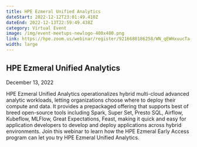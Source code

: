 ```yaml
---
title: HPE Ezmeral Unified Analytics
dateStart: 2022-12-12T23:01:49.410Z
dateEnd: 2022-12-13T22:59:49.438Z
category: Virtual Event
image: /img/event-meetups-newlogo-400x400.png
link: https://hpe.zoom.us/webinar/register/9216680186258/WN_qEWHxuucTa-UilEnOqmByg
width: large
---
```

## HPE Ezmeral Unified Analytics
December 13, 2022

HPE Ezmeral Unified Analytics operationalizes hybrid multi-cloud advanced analytic workloads, letting organizations choose where to deploy their compute and data. It provides a prepackaged offering that supports best of breed open-source tools including Spark, Super Set, Presto SQL, Airflow, Kubeflow, MLFlow, Great Expectations, Feast, making it quick and easy for application developers to develop and deploy applications across hybrid environments. Join this webinar to learn how the HPE Ezmeral Early Access program can let you try HPE Ezmeral Unified Analytics.

